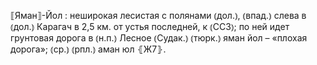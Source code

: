 ---
---

⟦Яман⟧-Йол
: неширокая лесистая с полянами ⦅дол.⦆, ⦅впад.⦆ слева в ⦅дол.⦆ Карагач в 2,5 км. от устья последней, к ⦅ССЗ⦆; по ней идет грунтовая дорога в ⦅н.п.⦆ Лесное ⦅Судак.⦆ ⦅тюрк.⦆ яман йол – «плохая дорога»; ⦅ср.⦆ ⦅рпл.⦆ аман юл ⦃Ж7⦄.
